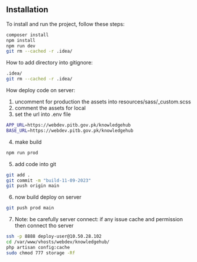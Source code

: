 ## Installation

To install and run the project, follow these steps:

```bash
composer install
npm install
npm run dev
git rm --cached -r .idea/
```

How to add directory into gitignore:

```bash
.idea/
git rm --cached -r .idea/
```

How deploy code on server:
1. uncomment for production the assets into resources/sass/_custom.scss
2. comment the assets for local
3. set the url into .env file
```bash
APP_URL=https://webdev.pitb.gov.pk/knowledgehub
BASE_URL=https://webdev.pitb.gov.pk/knowledgehub
```
4. make build
```bash
npm run prod
```
5. add code into git
```bash
git add .
git commit -m "build-11-09-2023"
git push origin main
```
6. now build deploy on server
```bash
git push prod main
```
7. Note: be carefully server connect: if any issue cache and permission then connect tho server
```bash
ssh -p 8888 deploy-user@10.50.28.102
cd /var/www/vhosts/webdev/knowledgehub/
php artisan config:cache
sudo chmod 777 storage -Rf
```
